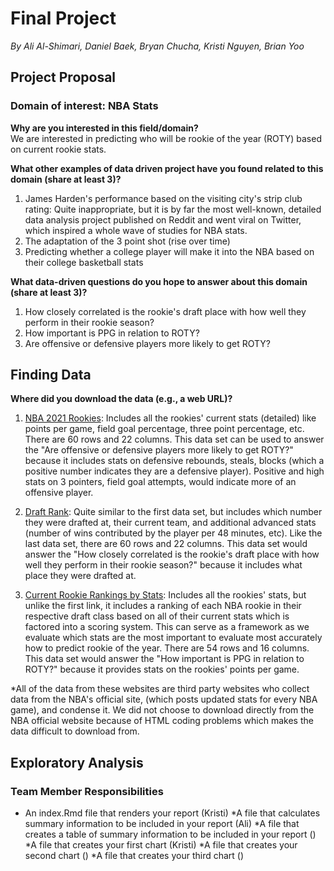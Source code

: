 # Final Project
*By Ali Al-Shimari, Daniel Baek, Bryan Chucha, Kristi Nguyen, Brian Yoo*
## Project Proposal
### Domain of interest: NBA Stats

**Why are you interested in this field/domain?**  
We are interested in predicting who will be rookie of the year (ROTY) based on current rookie stats.

**What other examples of data driven project have you found related to this domain (share at least 3)?**  
1) James Harden's performance based on the visiting city's strip club rating: Quite inappropriate, but it is by far the most well-known, detailed data analysis project published on Reddit and went viral on Twitter, which inspired a whole wave of studies for NBA stats.  
2) The adaptation of the 3 point shot (rise over time)  
3) Predicting whether a college player will make it into the NBA based on their college basketball stats

**What data-driven questions do you hope to answer about this domain (share at least 3)?**  
1) How closely correlated is the rookie's draft place with how well they perform in their rookie season?  
2) How important is PPG in relation to ROTY?  
3) Are offensive or defensive players more likely to get ROTY?

## Finding Data
**Where did you download the data (e.g., a web URL)?**  
1) [NBA 2021 Rookies](https://www.basketball-reference.com/leagues/NBA_2021_rookies.html):
Includes all the rookies' current stats (detailed) like points per game, field goal percentage, three point percentage, etc. There are 60 rows and 22 columns.
This data set can be used to answer the "Are offensive or defensive players more likely to get ROTY?" because it includes stats on defensive rebounds, steals, blocks (which a positive number indicates they are a defensive player). Positive and high stats on 3 pointers, field goal attempts, would indicate more of an
offensive player.

2) [Draft Rank](https://www.basketball-reference.com/draft/NBA_2020.html):
Quite similar to the first data set, but includes which number they were drafted at, their current team, and additional advanced stats (number of wins contributed by the player per 48 minutes, etc). Like the last data set, there are 60 rows and 22 columns. This data set would answer the "How closely correlated is the rookie's draft place with how well they perform in their rookie season?" because it includes what place they were drafted at.

3) [Current Rookie Rankings by Stats](https://hashtagbasketball.com/nba-rookie-rankings):
Includes all the rookies' stats, but unlike the first link, it includes a ranking of each NBA rookie in their respective draft class based on all of their current stats which is factored into a scoring system. This can serve as a framework as we evaluate which stats are the most important to evaluate most accurately how to predict rookie of the year. There are 54 rows and 16 columns. This data set would answer the "How important is PPG in relation to ROTY?" because it provides stats on the rookies' points per game.

*All of the data from these websites are third party websites who collect data from the NBA's official site, (which posts updated stats for every NBA game), and condense it. We did not choose to download directly from the NBA official website because of HTML coding problems which makes the data difficult to download from.

## Exploratory Analysis
### Team Member Responsibilities

* An index.Rmd file that renders your report (Kristi)
*A file that calculates summary information to be included in your report (Ali)
*A file that creates a table of summary information to be included in your report ()
*A file that creates your first chart (Kristi)
*A file that creates your second chart ()
*A file that creates your third chart ()
